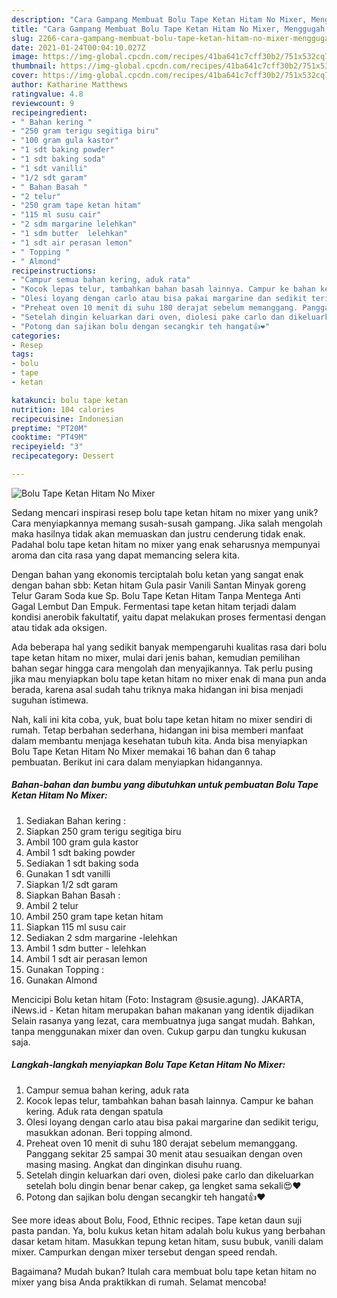 ```yaml
---
description: "Cara Gampang Membuat Bolu Tape Ketan Hitam No Mixer, Menggugah Selera"
title: "Cara Gampang Membuat Bolu Tape Ketan Hitam No Mixer, Menggugah Selera"
slug: 2266-cara-gampang-membuat-bolu-tape-ketan-hitam-no-mixer-menggugah-selera
date: 2021-01-24T00:04:10.027Z
image: https://img-global.cpcdn.com/recipes/41ba641c7cff30b2/751x532cq70/bolu-tape-ketan-hitam-no-mixer-foto-resep-utama.jpg
thumbnail: https://img-global.cpcdn.com/recipes/41ba641c7cff30b2/751x532cq70/bolu-tape-ketan-hitam-no-mixer-foto-resep-utama.jpg
cover: https://img-global.cpcdn.com/recipes/41ba641c7cff30b2/751x532cq70/bolu-tape-ketan-hitam-no-mixer-foto-resep-utama.jpg
author: Katharine Matthews
ratingvalue: 4.8
reviewcount: 9
recipeingredient:
- " Bahan kering "
- "250 gram terigu segitiga biru"
- "100 gram gula kastor"
- "1 sdt baking powder"
- "1 sdt baking soda"
- "1 sdt vanilli"
- "1/2 sdt garam"
- " Bahan Basah "
- "2 telur"
- "250 gram tape ketan hitam"
- "115 ml susu cair"
- "2 sdm margarine lelehkan"
- "1 sdm butter  lelehkan"
- "1 sdt air perasan lemon"
- " Topping "
- " Almond"
recipeinstructions:
- "Campur semua bahan kering, aduk rata"
- "Kocok lepas telur, tambahkan bahan basah lainnya. Campur ke bahan kering. Aduk rata dengan spatula"
- "Olesi loyang dengan carlo atau bisa pakai margarine dan sedikit terigu, masukkan adonan. Beri topping almond."
- "Preheat oven 10 menit di suhu 180 derajat sebelum memanggang. Panggang sekitar 25 sampai 30 menit atau sesuaikan dengan oven masing masing. Angkat dan dinginkan disuhu ruang."
- "Setelah dingin keluarkan dari oven, diolesi pake carlo dan dikeluarkan setelah bolu dingin benar benar cakep, ga lengket sama sekali😍❤"
- "Potong dan sajikan bolu dengan secangkir teh hangat👍❤"
categories:
- Resep
tags:
- bolu
- tape
- ketan

katakunci: bolu tape ketan 
nutrition: 104 calories
recipecuisine: Indonesian
preptime: "PT20M"
cooktime: "PT49M"
recipeyield: "3"
recipecategory: Dessert

---
```



![Bolu Tape Ketan Hitam No Mixer](https://img-global.cpcdn.com/recipes/41ba641c7cff30b2/751x532cq70/bolu-tape-ketan-hitam-no-mixer-foto-resep-utama.jpg)

Sedang mencari inspirasi resep bolu tape ketan hitam no mixer yang unik? Cara menyiapkannya memang susah-susah gampang. Jika salah mengolah maka hasilnya tidak akan memuaskan dan justru cenderung tidak enak. Padahal bolu tape ketan hitam no mixer yang enak seharusnya mempunyai aroma dan cita rasa yang dapat memancing selera kita.

Dengan bahan yang ekonomis terciptalah bolu ketan yang sangat enak dengan bahan sbb: Ketan hitam Gula pasir Vanili Santan Minyak goreng Telur Garam Soda kue Sp. Bolu Tape Ketan Hitam Tanpa Mentega Anti Gagal Lembut Dan Empuk. Fermentasi tape ketan hitam terjadi dalam kondisi anerobik fakultatif, yaitu dapat melakukan proses fermentasi dengan atau tidak ada oksigen.

Ada beberapa hal yang sedikit banyak mempengaruhi kualitas rasa dari bolu tape ketan hitam no mixer, mulai dari jenis bahan, kemudian pemilihan bahan segar hingga cara mengolah dan menyajikannya. Tak perlu pusing jika mau menyiapkan bolu tape ketan hitam no mixer enak di mana pun anda berada, karena asal sudah tahu triknya maka hidangan ini bisa menjadi suguhan istimewa.


Nah, kali ini kita coba, yuk, buat bolu tape ketan hitam no mixer sendiri di rumah. Tetap berbahan sederhana, hidangan ini bisa memberi manfaat dalam membantu menjaga kesehatan tubuh kita. Anda bisa menyiapkan Bolu Tape Ketan Hitam No Mixer memakai 16 bahan dan 6 tahap pembuatan. Berikut ini cara dalam menyiapkan hidangannya.

<!--inarticleads1-->

##### Bahan-bahan dan bumbu yang dibutuhkan untuk pembuatan Bolu Tape Ketan Hitam No Mixer:

1. Sediakan  Bahan kering :
1. Siapkan 250 gram terigu segitiga biru
1. Ambil 100 gram gula kastor
1. Ambil 1 sdt baking powder
1. Sediakan 1 sdt baking soda
1. Gunakan 1 sdt vanilli
1. Siapkan 1/2 sdt garam
1. Siapkan  Bahan Basah :
1. Ambil 2 telur
1. Ambil 250 gram tape ketan hitam
1. Siapkan 115 ml susu cair
1. Sediakan 2 sdm margarine -lelehkan
1. Ambil 1 sdm butter - lelehkan
1. Ambil 1 sdt air perasan lemon
1. Gunakan  Topping :
1. Gunakan  Almond


Mencicipi Bolu ketan hitam (Foto: Instagram @susie.agung). JAKARTA, iNews.id - Ketan hitam merupakan bahan makanan yang identik dijadikan Selain rasanya yang lezat, cara membuatnya juga sangat mudah. Bahkan, tanpa menggunakan mixer dan oven. Cukup garpu dan tungku kukusan saja. 

<!--inarticleads2-->

##### Langkah-langkah menyiapkan Bolu Tape Ketan Hitam No Mixer:

1. Campur semua bahan kering, aduk rata
1. Kocok lepas telur, tambahkan bahan basah lainnya. Campur ke bahan kering. Aduk rata dengan spatula
1. Olesi loyang dengan carlo atau bisa pakai margarine dan sedikit terigu, masukkan adonan. Beri topping almond.
1. Preheat oven 10 menit di suhu 180 derajat sebelum memanggang. Panggang sekitar 25 sampai 30 menit atau sesuaikan dengan oven masing masing. Angkat dan dinginkan disuhu ruang.
1. Setelah dingin keluarkan dari oven, diolesi pake carlo dan dikeluarkan setelah bolu dingin benar benar cakep, ga lengket sama sekali😍❤
1. Potong dan sajikan bolu dengan secangkir teh hangat👍❤


See more ideas about Bolu, Food, Ethnic recipes. Tape ketan daun suji pasta pandan. Ya, bolu kukus ketan hitam adalah bolu kukus yang berbahan dasar ketam hitam. Masukkan tepung ketan hitam, susu bubuk, vanili dalam mixer. Campurkan dengan mixer tersebut dengan speed rendah. 

Bagaimana? Mudah bukan? Itulah cara membuat bolu tape ketan hitam no mixer yang bisa Anda praktikkan di rumah. Selamat mencoba!
